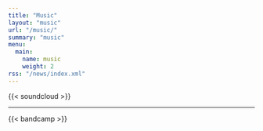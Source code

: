 ```yaml
---
title: "Music"
layout: "music"
url: "/music/"
summary: "music"
menu:
  main:
    name: music
    weight: 2
rss: "/news/index.xml"
---
```


{{< soundcloud >}}

---

{{< bandcamp >}}